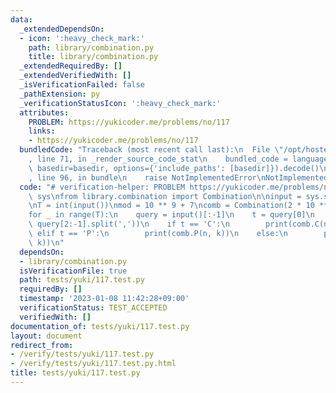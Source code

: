 ```yaml
---
data:
  _extendedDependsOn:
  - icon: ':heavy_check_mark:'
    path: library/combination.py
    title: library/combination.py
  _extendedRequiredBy: []
  _extendedVerifiedWith: []
  _isVerificationFailed: false
  _pathExtension: py
  _verificationStatusIcon: ':heavy_check_mark:'
  attributes:
    PROBLEM: https://yukicoder.me/problems/no/117
    links:
    - https://yukicoder.me/problems/no/117
  bundledCode: "Traceback (most recent call last):\n  File \"/opt/hostedtoolcache/PyPy/3.7.13/x64/site-packages/onlinejudge_verify/documentation/build.py\"\
    , line 71, in _render_source_code_stat\n    bundled_code = language.bundle(stat.path,\
    \ basedir=basedir, options={'include_paths': [basedir]}).decode()\n  File \"/opt/hostedtoolcache/PyPy/3.7.13/x64/site-packages/onlinejudge_verify/languages/python.py\"\
    , line 96, in bundle\n    raise NotImplementedError\nNotImplementedError\n"
  code: "# verification-helper: PROBLEM https://yukicoder.me/problems/no/117\nimport\
    \ sys\nfrom library.combination import Combination\n\ninput = sys.stdin.readline\n\
    \nT = int(input())\nmod = 10 ** 9 + 7\ncomb = Combination(2 * 10 ** 6, mod)\n\n\
    for _ in range(T):\n    query = input()[:-1]\n    t = query[0]\n    n, k = map(int,\
    \ query[2:-1].split(','))\n    if t == 'C':\n        print(comb.C(n, k))\n   \
    \ elif t == 'P':\n        print(comb.P(n, k))\n    else:\n        print(comb.H(n,\
    \ k))\n"
  dependsOn:
  - library/combination.py
  isVerificationFile: true
  path: tests/yuki/117.test.py
  requiredBy: []
  timestamp: '2023-01-08 11:42:28+09:00'
  verificationStatus: TEST_ACCEPTED
  verifiedWith: []
documentation_of: tests/yuki/117.test.py
layout: document
redirect_from:
- /verify/tests/yuki/117.test.py
- /verify/tests/yuki/117.test.py.html
title: tests/yuki/117.test.py
---
```

